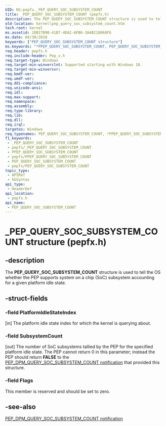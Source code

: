 ```yaml
---
UID: NS:pepfx._PEP_QUERY_SOC_SUBSYSTEM_COUNT
title: _PEP_QUERY_SOC_SUBSYSTEM_COUNT (pepfx.h)
description: The PEP_QUERY_SOC_SUBSYSTEM_COUNT structure is used to tell the OS whether the PEP supports system on a chip (SoC) subsystem accounting for a given platform idle state.
old-location: kernel\pep_query_soc_subsystem_count.htm
tech.root: kernel
ms.assetid: 1DB17B90-41B7-4DA2-AFB6-3A4B218068F6
ms.date: 04/30/2018
keywords: ["PEP_QUERY_SOC_SUBSYSTEM_COUNT structure"]
ms.keywords: "*PPEP_QUERY_SOC_SUBSYSTEM_COUNT, PEP_QUERY_SOC_SUBSYSTEM_COUNT, PEP_QUERY_SOC_SUBSYSTEM_COUNT structure [Kernel-Mode Driver Architecture], PPEP_QUERY_SOC_SUBSYSTEM_COUNT, PPEP_QUERY_SOC_SUBSYSTEM_COUNT structure pointer [Kernel-Mode Driver Architecture], _PEP_QUERY_SOC_SUBSYSTEM_COUNT, kernel.pep_query_soc_subsystem_count, pepfx/PEP_QUERY_SOC_SUBSYSTEM_COUNT, pepfx/PPEP_QUERY_SOC_SUBSYSTEM_COUNT"
req.header: pepfx.h
req.include-header: Pep_x.h
req.target-type: Windows
req.target-min-winverclnt: Supported starting with Windows 10.
req.target-min-winversvr: 
req.kmdf-ver: 
req.umdf-ver: 
req.ddi-compliance: 
req.unicode-ansi: 
req.idl: 
req.max-support: 
req.namespace: 
req.assembly: 
req.type-library: 
req.lib: 
req.dll: 
req.irql: 
targetos: Windows
req.typenames: PEP_QUERY_SOC_SUBSYSTEM_COUNT, *PPEP_QUERY_SOC_SUBSYSTEM_COUNT
f1_keywords:
 - _PEP_QUERY_SOC_SUBSYSTEM_COUNT
 - pepfx/_PEP_QUERY_SOC_SUBSYSTEM_COUNT
 - PPEP_QUERY_SOC_SUBSYSTEM_COUNT
 - pepfx/PPEP_QUERY_SOC_SUBSYSTEM_COUNT
 - PEP_QUERY_SOC_SUBSYSTEM_COUNT
 - pepfx/PEP_QUERY_SOC_SUBSYSTEM_COUNT
topic_type:
 - APIRef
 - kbSyntax
api_type:
 - HeaderDef
api_location:
 - pepfx.h
api_name:
 - PEP_QUERY_SOC_SUBSYSTEM_COUNT
---
```


# _PEP_QUERY_SOC_SUBSYSTEM_COUNT structure (pepfx.h)


## -description

The <b>PEP_QUERY_SOC_SUBSYSTEM_COUNT</b> structure is used to tell the OS whether the PEP supports system on a chip (SoC) subsystem accounting for a given platform idle state.

## -struct-fields

### -field PlatformIdleStateIndex

[in] The platform idle state index for which the kernel is querying about.

### -field SubsystemCount

[out] The number of SoC subsystems tallied by the PEP for the specified platform idle state.  The PEP cannot return 0 in this parameter; instead the PEP should return <b>FALSE</b> to the <a href="/windows-hardware/drivers/ddi/index">PEP_DPM_QUERY_SOC_SUBSYSTEM_COUNT notification</a> that provided this structure.

### -field Flags

This member is reserved and should be set to zero.

## -see-also

<a href="/windows-hardware/drivers/ddi/index">PEP_DPM_QUERY_SOC_SUBSYSTEM_COUNT notification</a>